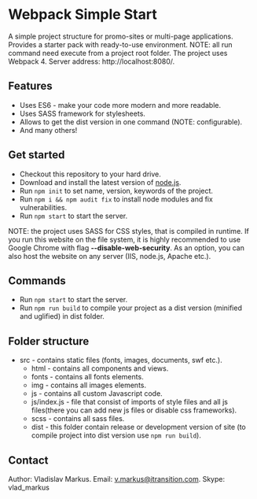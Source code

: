 # Webpack Simple Start

A simple project structure for promo-sites or multi-page applications. Provides a starter pack with ready-to-use environment.
NOTE: all run command need execute from a project root folder. The project uses Webpack 4. Server address: http://localhost:8080/.

## Features

* Uses ES6 - make your code more modern and more readable.
* Uses SASS framework for stylesheets.
* Allows to get the dist version in one command (NOTE: configurable).
* And many others!

## Get started

* Checkout this repository to your hard drive.
* Download and install the latest version of [node.js](http://nodejs.org).
* Run `npm init` to set name, version, keywords of the project.
* Run `npm i && npm audit fix` to install node modules and fix vulnerabilities.
* Run `npm start` to start the server.

NOTE: the project uses SASS for CSS styles, that is compiled in runtime.
If you run this website on the file system, it is highly recommended to use Google Chrome with flag __--disable-web-security__.
As an option, you can also host the website on any server (IIS, node.js, Apache etc.).

## Commands

* Run `npm start` to start the server.
* Run `npm run build` to compile your project as a dist version (minified and uglified) in dist folder.

## Folder structure

* src - contains static files (fonts, images, documents, swf etc.).
	* html - contains all components and views.
	* fonts - contains all fonts elements.
	* img - contains all images elements.
	* js - contains all custom Javascript code.
	* js/index.js - file that consist of imports of style files and all js files(there you can add new js files or disable css frameworks).
	* scss - contains all sass files.
	* dist - this folder contain release or development version of site (to compile project into dist version use `npm run build`).

## Contact

Author: Vladislav Markus.
Email: [v.markus@itransition.com](mailto:v.markus@itransition.com).
Skype: vlad_markus
